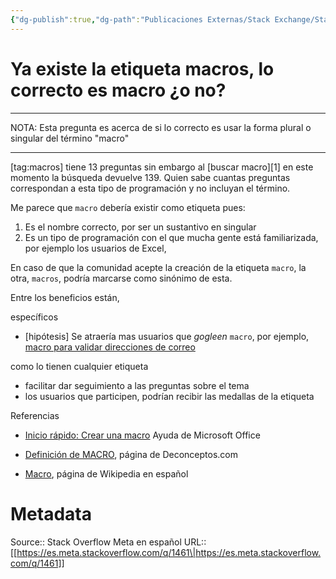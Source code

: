 ```yaml
---
{"dg-publish":true,"dg-path":"Publicaciones Externas/Stack Exchange/Stack Overflow en español/Stack Overflow en español Meta/es.meta.stackoverflow.com-1461.md","permalink":"/publicaciones-externas/stack-exchange/stack-overflow-en-espanol/stack-overflow-en-espanol-meta/es-meta-stackoverflow-com-1461/","title":"Ya existe la etiqueta macros, lo correcto es macro ¿o no?","hide":true,"noteIcon":"default","created":"2024-04-03T12:49:10.680-06:00","updated":"2024-04-05T16:43:59.478-06:00"}
---
```


# Ya existe la etiqueta macros, lo correcto es macro ¿o no?

<hr>
NOTA: Esta pregunta es acerca de si lo correcto es usar la forma plural o singular del término "macro"
<hr>
[tag:macros] tiene 13 preguntas sin embargo al [buscar macro][1] en este momento la búsqueda devuelve 139. Quien sabe cuantas preguntas correspondan a esta tipo de programación y no incluyan el término.

Me parece que `macro` debería existir como etiqueta pues:

1. Es el nombre correcto, por ser un sustantivo en singular
2. Es un tipo de programación con el que mucha gente está familiarizada, por ejemplo los usuarios de Excel,

En caso de que la comunidad acepte la creación de la etiqueta `macro`, la otra, `macros`, podría marcarse como sinónimo de esta.

Entre los beneficios están, 

específicos

- [hipótesis] Se atraería mas usuarios que *gogleen* `macro`, por ejemplo, [macro para validar direcciones de correo][2]

como lo tienen cualquier etiqueta

- facilitar dar seguimiento a las preguntas sobre el tema
- los usuarios que participen, podrían recibir las medallas de la etiqueta 

Referencias

- [Inicio rápido: Crear una macro][3] Ayuda de Microsoft Office
- [Definición de MACRO][4], página de Deconceptos.com
- [Macro][5], página de Wikipedia en español


  [1]: https://es.stackoverflow.com/search?q=macro
  [2]: https://www.google.com/search?q=macro%20para%20validar%20direcciones%20de%20correo
  [3]: https://support.office.com/es-es/article/Inicio-r%25C3%25A1pido-Crear-una-macro-741130ca-080d-49f5-9471-1e5fb3d581a8?ui=es-ES&rs=es-ES&ad=ES&fromAR=1
  [4]: http://definicion.de/macro/
  [5]: https://es.wikipedia.org/wiki/Macro

# Metadata
Source:: Stack Overflow Meta en español
URL:: [[https://es.meta.stackoverflow.com/q/1461\|https://es.meta.stackoverflow.com/q/1461]]


